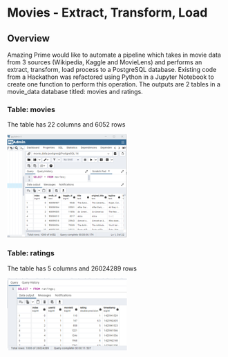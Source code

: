# Movies - Extract, Transform, Load

## Overview

Amazing Prime would like to automate a pipeline which takes in movie data from 3 sources (Wikipedia, Kaggle and MovieLens) and performs an extract, transform, load process to a PostgreSQL database.  Existing code from a Hackathon was refactored using Python in a Jupyter Notebook to create one function to perform this operation.  The outputs are 2 tables in a movie_data database titled:  movies and ratings.

### Table: movies
The table has 22 columns and 6052 rows

<img src="https://github.com/lnshewmo/Movies-ETL/blob/main/Resources/movies_query.png" width=55% height=55%>

### Table: ratings
The table has 5 columns and 26024289 rows

<img src="https://github.com/lnshewmo/Movies-ETL/blob/main/Resources/ratings_query.png" width=55% height=55%>

